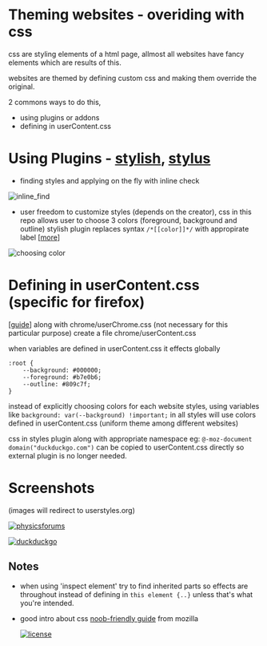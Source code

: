 # **Theming websites** - overiding with css

css are styling elements of a html page, allmost all websites have fancy elements which are results of this.

websites are themed by defining custom css and making them override the original.

2 commons ways to do this,
* using plugins or addons
* defining in userContent.css

# **Using Plugins** - [stylish](https://github.com/stylish-userstyles/stylish), [stylus](https://github.com/openstyles/stylus)

* finding styles and applying on the fly with inline check

![inline_find](../master/screenshots/stylish/inline_find.png)

* user freedom to customize styles (depends on the creator), css in this repo allows user to choose 3 colors (foreground, background
and outline) stylish plugin replaces syntax `/*[[color]]*/` with appropirate label [[more](https://userstyles.org/help/coding#help-style-settings)]

![choosing color](../master/screenshots/stylish/customize.png)

# **Defining in userContent.css** (specific for firefox)

[[guide](https://www.reddit.com/r/FirefoxCSS/comments/73dvty/tutorial_how_to_create_and_livedebug_userchromecss/)] 
along with chrome/userChrome.css (not necessary for this particular purpose) create a file chrome/userContent.css

when variables are defined in userContent.css it effects globally
```
:root {
    --background: #000000;
    --foreground: #b7e0b6;
    --outline: #809c7f;
}
```
instead of explicitly choosing colors for each website styles, using variables like ` background: var(--background) !important; ` in 
all styles will use colors defined in userContent.css (uniform theme among different websites)

css in styles plugin along with appropriate namespace eg: ` @-moz-document domain("duckduckgo.com") ` can be copied to userContent.css directly so external plugin is no longer needed.

# Screenshots
(images will redirect to userstyles.org)

[![physicsforums](../master/screenshots/pf/pf_1.png)](https://userstyles.org/styles/183180/physicsforums-custom-back-foregrounds-outline)

[![duckduckgo](../master/screenshots/ddg/Screenshot_2020-05-03-fomalhaut-at-DuckDuckGo.png)](https://userstyles.org/styles/183178/duckduckgo-minimal-custom-back-fore-grounds)


## Notes

* when using 'inspect element' try to find inherited parts so effects are throughout instead of defining in ` this element {..} ` unless that's what you're intended.
* good intro about css [noob-friendly guide](https://developer.mozilla.org/en-US/docs/Web/CSS) from mozilla


   [![license](https://licensebuttons.net/p/zero/1.0/88x31.png)](https://creativecommons.org/publicdomain/zero/1.0/)
